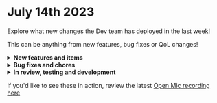 # July 14th 2023

Explore what new changes the Dev team has deployed in the last week!

This can be anything from new features, bug fixes or QoL changes!

<details>

<summary><strong>New features and items</strong></summary>

* Added support for GPT-4 models to the OpenAI integration
* Added a Jinja filter to return the number of tokens in a string
* Added a Read Only role

</details>

<details>

<summary><strong>Bug fixes and chores</strong></summary>

* Fix escaping of special characters in the database integration password
* Improved workflow builder action search results for sub workflows
* Fixed a bug with parameters on request\_list actions for Duo integration
* Fixed workflow list sorting by the Updated By column
* Fixed a bug where manually created organizations were not receiving the microsoft tennant id when the first invited user logged in
* Updated Azure AD login button to reflect Microsoft rebranding to Entra ID
* Improved logging for ConnectWise Control integration
* Fixed a bug with workflow timeouts when pending tasks were present
* Changed the Password label on IT Glue tasks to Password ID
* Increased the timeout for Pax8 http requests
* Fix Time Saved workflow field not being cloned
* Add Policy.ReadWrite.DeviceConfiguration for LAPs enablement (MS Graph/CSP)
* Added messaging to Unpack Crate when a Crate has no triggers
* Fixed tag colors for all places using TagAutocomplete component

</details>

<details>

<summary><strong>In review, testing and development</strong></summary>

* Crate marketplace filter on tags
* Workflow builder notes feature and task multi-select
* Fix a bug where values are showing up instead of labels in multi-select fields
* Fix a bug where not all organization pickers are showing results recursively

</details>

If you'd like to see these in action, review the latest [Open Mic recording here](../roc-open-mics/july-14th-go-hug-your-it-person.md)
